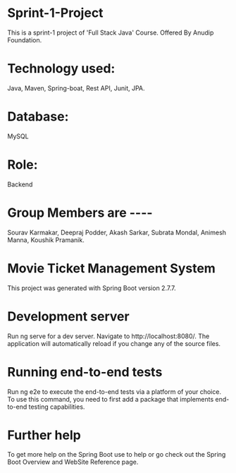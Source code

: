 # Sprint-1-Project
This is a sprint-1 project of 'Full Stack Java' Course. 
Offered By Anudip Foundation.

# Technology used: 
Java, Maven, Spring-boat, Rest API, Junit, JPA.

# Database: 
MySQL

# Role: 
Backend

# Group Members are ----  
Sourav Karmakar,  Deepraj Podder,  Akash Sarkar,  Subrata Mondal, Animesh Manna,  Koushik Pramanik.

# Movie Ticket Management System
This project was generated with Spring Boot version 2.7.7.

# Development server
Run ng serve for a dev server. Navigate to http://localhost:8080/. The application will automatically reload if you change any of the source files.

# Running end-to-end tests
Run ng e2e to execute the end-to-end tests via a platform of your choice. To use this command, you need to first add a package that implements end-to-end testing capabilities.

# Further help
To get more help on the Spring Boot use to help or go check out the Spring Boot Overview and WebSite Reference page.
